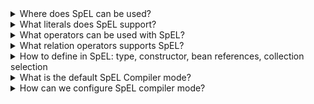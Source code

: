 <details>
  <summary>Where does SpEL can be used?</summary>

1. Spring XML Configuration
```
<bean id="exampleBean" class="com.example.ExampleBean">
    <property name="name" value="#{systemProperties['user.name']}" />
    <property name="currentDate" value="#{new java.util.Date()}" />
</bean>
```
2. Annotations

- @Value("#{systemProperties['user.name']}")
- @ConditionalOnExpression("#{systemProperties['os.name'].toLowerCase().contains('win')}")
- @Scheduled(cron = "#{@myCronExpression}")

3. Spring Security
@PreAuthorize("hasRole('ROLE_ADMIN')")
@PreAuthorize("#username == authentication.name")

4. Spring Data - Repository Query Methods
@Query("SELECT u FROM User u WHERE u.name = :#{#name}")

5. Spring Boot application properties
my.custom.property=#{systemProperties['user.home']}/myapp

6. Testing - Spring TestContext Framework
@WithUserDetails(value = "#{testUser.username}")

and others
</details>

<details>
  <summary>What literals does SpEL support?</summary>

SpEL supports the following types of literal expressions:
- strings
- numeric values: integer (`int` or `long`), hexadecimal (`int` or `long`), real (`float` or `double`)
- boolean values: `true` or `false`
- null
</details>


<details>
<summary>What operators can be used with SpEL?</summary>

  - Relation operators:  `lt` (`<`), `gt` (`>`), `not` (`!`)
  - Logical Operators: `and` (`&&`), `or` (`||`), `not` (`!`)
  - Ternary Operator: "isMember(#queryName)? 'is a member' : #queryName + ' is not a member'"
  - Elvis operator: "#{systemProperties['pop3.port'] ?: 25}"

</details>

<details>
  <summary>What relation operators supports SpEL?</summary>
    
    ```
    // evaluates to true
    boolean trueValue = parser.parseExpression("'black' < 'block'").getValue(Boolean.class);
    
    // uses CustomValue:::compareTo
    boolean trueValue = parser.parseExpression("new CustomValue(1) < new CustomValue(2)").getValue(Boolean.class);
    
    // null is treated as nothing (that is NOT as zero). 
    // As a consequence, any other value is always greater than null 
    
    // evaluates to false
    boolean falseValue = parser.parseExpression("'xyz' instanceof T(Integer)").getValue(Boolean.class);
    
    // evaluates to true
    boolean trueValue = parser.parseExpression("'5.00' matches '^-?\\d+(\\.\\d{2})?$'").getValue(Boolean.class);
    ```
    
    Each symbolic operator can also be specified as a purely alphabetic equivalent:
    
    - `lt` (`<`)
    - `gt` (`>`)
    - `not` (`!`)
    - etc.
</details>

<details>
  <summary>How to define in SpEL: type, constructor, bean references, collection selection</summary>

- Type: ``"T(java.util.Date)"``
- Constructor: ``"new org.spring.samples.spel.inventor.Inventor('Albert Einstein', 'German')"``
- Bean from the application context: ``"@SomeBean"``
- Bean from
- Collection: ``"members.?[nationality == 'Serbian']"`` of ``"map.?[value<27]"``
</details>


<details>
  <summary>What is the default SpEL Compiler mode?</summary>
OFF.

Even when the SpEL compiler is disabled, Spring can still evaluate SpEL expressions interpretively instead of compiling them into bytecode.
In Interpretation mode: Spring parses the SpEL expression into an abstract syntax tree (AST). The parsed expression tree is then evaluated at runtime. Spring traverses the AST and interprets each node to produce the final value.

While interpretive evaluation is slightly slower than compiled evaluation due to the overhead of interpreting the AST at runtime, it is still effective and correct. The difference is mostly noticeable in scenarios with a high volume of SpEL evaluations.

</details>

<details>
  <summary>How can we configure SpEL compiler mode?</summary>

- through spring.expression.compiler.mode, by setting the value to be one of the SpelCompilerMode enum - OFF, IMMEDIATE or MIXED
- if we use SpEL through ExpressionParser, we can use SpelCompilerConfiguration class as well to manipulate the compilers mode.
</details>

